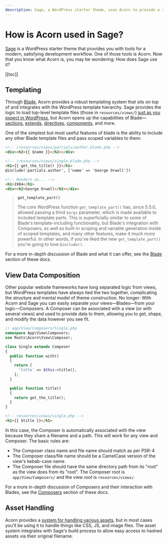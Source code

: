 ```yaml
---
description: Sage, a WordPress starter theme, uses Acorn to provide a robust templating system and view data composition capabilities.
---
```


# How is Acorn used in Sage?

[Sage](https://roots.io/sage/) is a WordPress starter theme that provides you with tools for a modern, satisfying development workflow. One of those tools is Acorn. Now that you know what Acorn is, you may be wondering: How does Sage use it?

[[toc]]

## Templating

Through [Blade](https://laravel.com/docs/8.x/blade), Acorn provides a robust templating system that sits on top of and integrates with the WordPress template hierarchy. Sage provides the logic to load top-level template files (those in `resources/views/`) [just as you expect in WordPress](https://developer.wordpress.org/themes/basics/template-hierarchy/), but Acorn opens up the capabilities of Blade—[sections](https://laravel.com/docs/8.x/blade#defining-a-layout), [extends](https://laravel.com/docs/8.x/blade#extending-a-layout), [directives](https://laravel.com/docs/8.x/blade#blade-directives), [components](https://laravel.com/docs/8.x/blade#components), and more. 

One of the simplest but most useful features of blade is the ability to include any other Blade template files and pass scoped variables to them:

```html
<!-- /resources/views/partials/author.blade.php -->
<div><h2>{{ $name }}</h2></div>

<!-- /resources/views/single.blade.php -->
<h1>{{ get_the_title() }}</h1>
@include('partials.author', ['name' => 'George Orwell'])

<!-- Renders as... -->
<h1>1984</h1>
<div><h2>George Orwell</h2></div>
```

> **`get_template_part()`**
>
> The core WordPress function `get_template_part()` has, since 5.5.0, allowed passing a third `$args` parameter, which is made available to included template parts. This is superficially similar to some of Blade's template-including functionality, but Blade's integration with Composers, as well as built-in scoping and variable generation inside of scoped templates, and many other features, make it much more powerful. In other words, if you've liked the new `get_template_part()` you're going to love `@include()`.

For a more in-depth discussion of Blade and what it can offer, see the [Blade](/acorn/docs/blade/) section of these docs.

## View Data Composition

Other popular website frameworks have long separated logic from views, but WordPress templates have always tied the two together, complicating the structure and mental model of theme construction. No longer: With Acorn and Sage you can easily separate your views—Blades—from your logic—Composers. A Composer can be associated with a view (or with several views) and used to provide data to them, allowing you to get, shape, and modify the data however you see fit.

```php
// app/View/Composers/Single.php
namespace App\View\Composers;
use Roots\Acorn\View\Composer;

class Single extends Composer
{
  public function with()
  {
    return [
      'title' => $this->title(),
    ];
  }

  public function title()
  {
    return get_the_title();
  }
}
```

```html
<!-- resources/views/single.php -->
<h1>{{ $title }}</h1>
```

In this case, the Composer is automatically associated with the view because they share a filename and a path. This will work for any view and Composer. The basic rules are:

- The Composer class name and file name should match as per PSR-4
- The Composer class/file name should be a CamelCase version of the view's kebab-case name.
- The Composer file should have the same directory path from its "root" as the view does from its "root". The Composer root is `app/View/Composers/` and the view root is `resources/views/`.

For a more in-depth discussion of Composers and their interaction with Blades, see the [Composers](/sage/docs/composers/) section of these docs.

## Asset Handling

Acorn provides a [system for handling various assets](https://github.com/roots/acorn/tree/main/src/Roots/Acorn/Assets), but in most cases you'll be using it to handle things like CSS, JS, and image files. The asset system integrates with Sage's build process to allow easy access to hashed assets via their original filename. 
